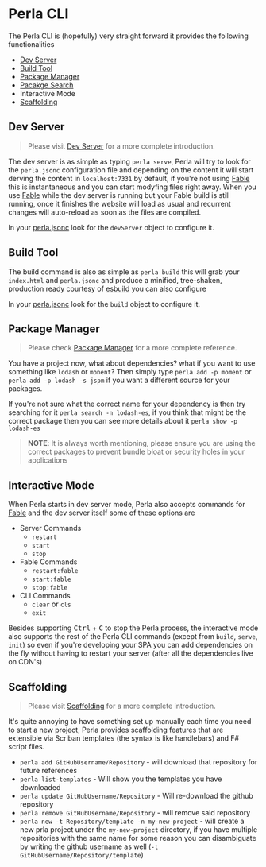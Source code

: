 [dev server]: /#/docs/features/development
[build tool]: /#/docs/build/javascript
[package manager]: /#/docs/features/package-manager
[pacakge search]: /#/docs/features/package-manager
[fable]: /#/docs/features/fable
[esbuild]: https://esbuild.github.io/
[perla.jsonc]: /#/docs/reference/perla
[scaffolding]: /#/docs/features/scaffolding

# Perla CLI

The Perla CLI is (hopefully) very straight forward it provides the following functionalities

- [Dev Server]
- [Build Tool]
- [Package Manager]
- [Pacakge Search]
- Interactive Mode
- [Scaffolding]

## Dev Server

> Please visit [Dev Server] for a more complete introduction.

The dev server is as simple as typing `perla serve`, Perla will try to look for the `perla.jsonc` configuration file and depending on the content it will start derving the content in `localhost:7331` by default, if you're not using [Fable] this is instantaneous and you can start modyfing files right away. When you use [Fable] while the dev server is running but your Fable build is still running, once it finishes the website will load as usual and recurrent changes will auto-reload as soon as the files are compiled.

In your [perla.jsonc] look for the `devServer` object to configure it.

## Build Tool

The build command is also as simple as `perla build` this will grab your `index.html` and `perla.jsonc` and produce a minified, tree-shaken, production ready courtesy of [esbuild] you can also configure

In your [perla.jsonc] look for the `build` object to configure it.

## Package Manager

> Please check [Package Manager] for a more complete reference.

You have a project now, what about dependencies? what if you want to use something like `lodash` or `monent`? Then simply type `perla add -p moment` or `perla add -p lodash -s jspm` if you want a different source for your packages.

If you're not sure what the correct name for your dependency is then try searching for it `perla search -n lodash-es`, if you think that might be the correct package then you can see more details about it `perla show -p lodash-es`

> **NOTE**: It is always worth mentioning, please ensure you are using the correct packages to prevent bundle bloat or security holes in your applications

## Interactive Mode

When Perla starts in dev server mode, Perla also accepts commands for [Fable] and the dev server itself some of these options are

- Server Commands
  - `restart`
  - `start`
  - `stop`
- Fable Commands
  - `restart:fable`
  - `start:fable`
  - `stop:fable`
- CLI Commands
  - `clear` or `cls`
  - `exit`

Besides supporting <kbd>Ctrl</kbd> + <kbd>C</kbd> to stop the Perla process, the interactive mode also supports the rest of the Perla CLI commands (except from `build`, `serve`, `init`) so even if you're developing your SPA you can add dependencies on the fly without having to restart your server (after all the dependencies live on CDN's)

## Scaffolding

> Please visit [Scaffolding] for a more complete introduction.

It's quite annoying to have something set up manually each time you need to start a new project, Perla provides scaffolding features that are extensible via Scriban templates (the syntax is like handlebars) and F# script files.

- `perla add GitHubUsername/Repository` - will download that repository for future references
- `perla list-templates` - Will show you the templates you have downloaded
- `perla update GitHubUsername/Repository` - Will re-download the github repository
- `perla remove GitHubUsername/Repository` - will remove said repository
- `perla new -t Repository/template -n my-new-project` - will create a new prla project under the `my-new-project` directory, if you have multiple repositories with the same name for some reason you can disambiguate by writing the github username as well (`-t GitHubUsername/Repository/template`)
